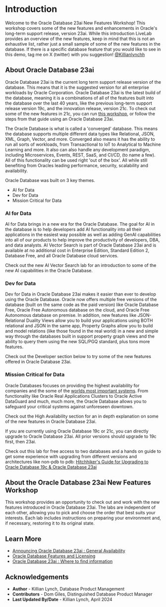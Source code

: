 # Introduction

Welcome to the Oracle Database 23ai New Features Workshop! This workshop covers some of the new features and enhancements in Oracle's long-term support release, version 23ai. While this introduction LiveLab provides an overview of the new features, keep in mind that this is not an exhaustive list, rather just a small sample of some of the new features in the database. If there is a specific database feature that you would like to see in this demo, tag me on X (twitter) with you suggestion! [@Killianlynchh](https://twitter.com/Killianlynchh)

[](youtube:r7enzKYWcbI)

## About Oracle Database 23ai

Oracle Database 23ai is the current long term support release version of the database. This means that it is the suggested version for all enterprise workloads by Oracle Corporation. Oracle Database 23ai is the latest build of the database, meaning it is a combinations of all of the features built into the database over the last 40 years, like the previous long-term support release version 19c, and the innovation release, version 21c. To check out some of the new features in 21c, you can run [this workshop](https://apexapps.oracle.com/pls/apex/r/dbpm/livelabs/view-workshop?wid=737&clear=RR,180&session=3476722803454), or follow the steps from that guide using an Oracle Database 23ai. 

The Oracle Database is what is called a 'converged' database. This means the database supports multiple different data types like Relational, JSON, XML, Graph, Vector, and more. Converged also means it has the ability to run all sorts of workloads, from Transactional to IoT to Analytical to Machine Learning and more. It also can also handle any development paradigm, including Microservices, Events, REST, SaaS, and CI/CD, (to name a few). All of this functionality can be used right 'out of the box'. All while still benefiting from Oracles leading performance, security, scalability and availability.

Oracle Database was built on 3 key themes. 
* AI for Data
* Dev for Data
* Mission Critical for Data


### AI for Data
AI for Data brings in a new era for the Oracle Database. The goal for AI in the database is to help developers add AI functionality into all their applications in the easiest way possible as well as adding GenAI capabilities into all of our products to help improve the productivity of developers, DBA, and data analysts. AI Vector Search is part of Oracle Database 23ai and is available at no additional cost in Enterprise Edition, Standard Edition 2, Database Free, and all Oracle Database cloud services.

Check out the new AI Vector Search lab for an introduction to some of the new AI capabilities in the Oracle Database. 

### Dev for Data
Dev for Data in Oracle Database 23ai makes it easier than ever to develop using the Oracle Database. Oracle now offers multiple free versions of the database (built on the same code as the paid version) like Oracle Database Free, Oracle Free Autonomous database on the cloud, and Oracle Free Autonomous database on premise. In addition, new features like JSON-Relational Duality Views allow you to build your applications using BOTH relational and JSON in the same app, Property Graphs allow you to build and model relations (like those found in the real world) in a new and simple way through the databases built in support property graph views and the ability to query them using the new SQL/PGQ standard, plus tons more features.

Check out the Developer section below to try some of the new features offered in Oracle Database 23ai.

### Mission Critical for Data
Oracle Databases focuses on providing the highest availability for companies and the some of the [worlds most important systems](https://www.oracle.com/docs/tech/database/con8821-nyse.pdf). From functionality like Oracle Real Applications Clusters to Oracle Active DataGuard and much, much more, the Oracle Database allows you to safeguard your critical systems against unforeseen downtown.

Check out the High Availability section for an in depth explanation on some of the new features in Oracle Database 23ai.

If you are currently using Oracle Database 19c or 21c, you can directly upgrade to Oracle Database 23ai. All prior versions should upgrade to 19c first, then 23ai.

Check out this lab for free access to two databases and a hands on guide to get some experience with upgrading from different versions and architectures like non-pdb to pdb:
[Hitchhiker's Guide for Upgrading to Oracle Database 19c & Oracle Database 23ai](https://apexapps.oracle.com/pls/apex/f?p=133:180:110377980096946::::wid:606)

## About the Oracle Database 23ai New Features Workshop

This workshop provides an opportunity to check out and work with the new features introduced in Oracle Database 23ai. The labs are independent of each other, allowing you to pick and choose the order that best suits your interests. Each lab includes instructions on preparing your environment and, if necessary, restoring it to its original state.


## Learn More

* [Announcing Oracle Database 23ai : General Availability](https://blogs.oracle.com/database/post/oracle-23ai-now-generally-available) 
* [Oracle Database Features and Licensing](https://apex.oracle.com/database-features/)
* [Oracle Database 23ai : Where to find information](https://blogs.oracle.com/database/post/oracle-database-23ai-where-to-find-more-information)

## Acknowledgements
* **Author** - Killian Lynch, Database Product Management
* **Contributors** - Dom Giles, Distinguished Database Product Manager
* **Last Updated By/Date** - Killian Lynch, April 2024

